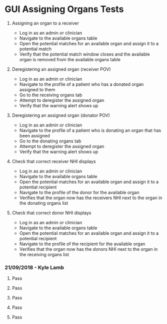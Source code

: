 # GUI Assigning Organs Tests

1. Assigning an organ to a receiver
    - Log in as an admin or clinician
    - Navigate to the available organs table
    - Open the potential matches for an available organ and assign it to a potential match
    - Verify that the potential match window closes and the available organ is removed from the available organs table

2. Deregistering an assigned organ (receiver POV)
    - Log in as an admin or clinician
    - Navigate to the profile of a patient who has a donated organ assigned to them
    - Go to the receiving organs tab
    - Attempt to deregister the assigned organ
    - Verify that the warning alert shows up
    
3. Deregistering an assigned organ (donator POV)
    - Log in as an admin or clinician
    - Navigate to the profile of a patient who is donating an organ that has been assigned
    - Go to the donating organs tab
    - Attempt to deregister the assigned organ
    - Verify that the warning alert shows up

4. Check that correct receiver NHI displays
    - Log in as an admin or clinician
    - Navigate to the available organs table
    - Open the potential matches for an available organ and assign it to a potential recipient
    - Navigate to the profile of the donor for the available organ
    - Verifies that the organ now has the receivers NHI next to the organ in the donating organs list
    
5. Check that correct donor NHI displays
    - Log in as an admin or clinician
    - Navigate to the available organs table
    - Open the potential matches for an available organ and assign it to a potential recipient
    - Navigate to the profile of the recipient for the available organ
    - Verifies that the organ now has the donors NHI next to the organ in the receiving organs list
    
### 21/09/2018 - Kyle Lamb

1. Pass

2. Pass

3. Pass

4. Pass

5. Pass